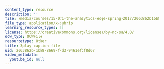 ```yaml
---
content_type: resource
description: ''
file: /media/courses/15-071-the-analytics-edge-spring-2017/2063862b1bb88669f4d39461efcf8d67_J9-3p_J9o2Y.srt
file_type: application/x-subrip
learning_resource_types: []
license: https://creativecommons.org/licenses/by-nc-sa/4.0/
ocw_type: OCWFile
resourcetype: Other
title: 3play caption file
uid: 2063862b-1bb8-8669-f4d3-9461efcf8d67
video_metadata:
  youtube_id: null
---
```

